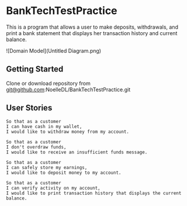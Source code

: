 # BankTechTestPractice

This is a program that allows a user to make deposits, withdrawals, and print a bank statement that displays her transaction history and current balance.

![Domain Model](Untitled Diagram.png)

## Getting Started

Clone or download repository from git@github.com:NoelleDL/BankTechTestPractice.git

## User Stories

```
So that as a customer
I can have cash in my wallet,
I would like to withdraw money from my account.
```
```
So that as a customer
I don't overdraw funds,
I would like to receive an insufficient funds message.
```
```
So that as a customer
I can safely store my earnings,
I would like to deposit money to my account.
```
```
So that as a customer
I can verify activity on my account,
I would like to print transaction history that displays the current balance.
